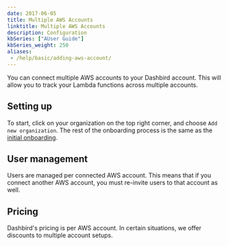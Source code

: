 ```yaml
---
date: 2017-06-05
title: Multiple AWS Accounts
linktitle: Multiple AWS Accounts
description: Configuration
kbSeries: ["AUser Guide"]
kbSeries_weight: 250
aliases:
 - /help/basic/adding-aws-account/
---
```


You can connect multiple AWS accounts to your Dashbird account. This will allow you to track your Lambda functions across multiple accounts.

## Setting up

To start, click on your organization on the top right corner, and choose `Add new organization`. The rest of the onboarding process is the same as the <a href='/docs/user-guide/get-started/'>initial onboarding</a>.

## User management

Users are managed per connected AWS account. This means that if you connect another AWS account, you must re-invite users to that account as well.

## Pricing
Dashbird's pricing is per AWS account. In certain situations, we offer discounts to multiple account setups.
